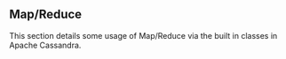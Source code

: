 Map/Reduce
----------
This section details some usage of Map/Reduce via the built in classes in Apache Cassandra.
